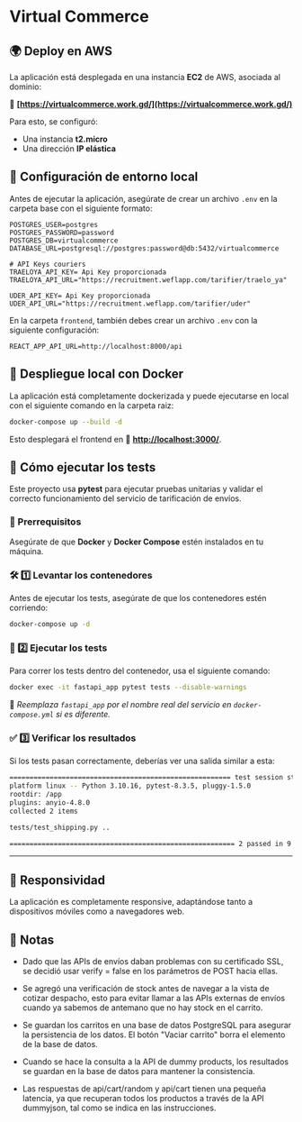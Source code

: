 # Virtual Commerce

## 🌍 Deploy en AWS

La aplicación está desplegada en una instancia **EC2** de AWS, asociada al dominio:

🔗 **[https://virtualcommerce.work.gd/](https://virtualcommerce.work.gd/)**

Para esto, se configuró:
- Una instancia **t2.micro**
- Una dirección **IP elástica**

## 🔧 Configuración de entorno local

Antes de ejecutar la aplicación, asegúrate de crear un archivo `.env` en la carpeta base con el siguiente formato:

```env
POSTGRES_USER=postgres
POSTGRES_PASSWORD=password
POSTGRES_DB=virtualcommerce
DATABASE_URL=postgresql://postgres:password@db:5432/virtualcommerce

# API Keys couriers
TRAELOYA_API_KEY= Api Key proporcionada
TRAELOYA_API_URL="https://recruitment.weflapp.com/tarifier/traelo_ya"

UDER_API_KEY= Api Key proporcionada
UDER_API_URL="https://recruitment.weflapp.com/tarifier/uder"
```


En la carpeta `frontend`, también debes crear un archivo `.env` con la siguiente configuración:

```env
REACT_APP_API_URL=http://localhost:8000/api
```

## 🚀 Despliegue local con Docker

La aplicación está completamente dockerizada y puede ejecutarse en local con el siguiente comando en la carpeta raiz:

```sh
docker-compose up --build -d 
```

Esto desplegará el frontend en 🔗 **[http://localhost:3000/](http://localhost:3000/)**.


## 🧪 Cómo ejecutar los tests

Este proyecto usa **pytest** para ejecutar pruebas unitarias y validar el correcto funcionamiento del servicio de tarificación de envíos.

### 📌 Prerrequisitos

Asegúrate de que **Docker** y **Docker Compose** estén instalados en tu máquina.

### 🛠 1️⃣ Levantar los contenedores

Antes de ejecutar los tests, asegúrate de que los contenedores estén corriendo:

```sh
docker-compose up -d
```

### 🧪 2️⃣ Ejecutar los tests

Para correr los tests dentro del contenedor, usa el siguiente comando:

```sh
docker exec -it fastapi_app pytest tests --disable-warnings
```

📌 *Reemplaza `fastapi_app` por el nombre real del servicio en `docker-compose.yml` si es diferente.*

### ✅ 3️⃣ Verificar los resultados

Si los tests pasan correctamente, deberías ver una salida similar a esta:

```sh
======================================================= test session starts =======================================================
platform linux -- Python 3.10.16, pytest-8.3.5, pluggy-1.5.0
rootdir: /app
plugins: anyio-4.8.0
collected 2 items                                                                                                                  

tests/test_shipping.py ..                                                                                                   [100%] 

======================================================== 2 passed in 9.83s ========================================================
```

---


## 📱 Responsividad
La aplicación es completamente responsive, adaptándose tanto a dispositivos móviles como a navegadores web.

## 📌 Notas 


- Dado que las APIs de envíos daban problemas con su certificado SSL, se decidió usar verify = false en los parámetros de POST hacia ellas.

- Se agregó una verificación de stock antes de navegar a la vista de cotizar despacho, esto para evitar llamar a las APIs externas de envíos cuando ya sabemos de antemano que no hay stock en el carrito.

- Se guardan los carritos en una base de datos PostgreSQL para asegurar la persistencia de los datos. El botón "Vaciar carrito" borra el elemento de la base de datos.

- Cuando se hace la consulta a la API de dummy products, los resultados se guardan en la base de datos para mantener la consistencia.

- Las respuestas de api/cart/random y api/cart tienen una pequeña latencia, ya que recuperan todos los productos a través de la API dummyjson, tal como se indica en las instrucciones.
